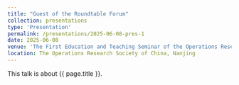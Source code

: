 ```yaml
---
title: "Guest of the Roundtable Forum"
collection: presentations
type: 'Presentation'
permalink: /presentations/2025-06-08-pres-1
date: 2025-06-08
venue: 'The First Education and Teaching Seminar of the Operations Research Society of China'
location: The Operations Research Society of China, Nanjing
---
```


This talk is about {{ page.title }}.

